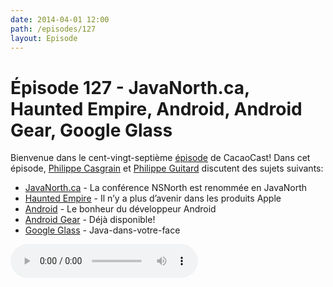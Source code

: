 ```yaml
---
date: 2014-04-01 12:00
path: /episodes/127
layout: Episode
---
```

# Épisode 127 - JavaNorth.ca, Haunted Empire, Android, Android Gear, Google Glass
<p>Bienvenue dans le cent-vingt-septième <a href="https://archive.org/download/cacaocast/cacaocast_127.m4a" title="CacaoCast Episode 127">épisode</a> de CacaoCast! Dans cet épisode, <a href="http://www.twitter.com/philippec" title="Philippe Casgrain sur Twitter">Philippe Casgrain</a> et <a href="http://www.twitter.com/philippeguitard" title="Philippe Guitard sur Twitter">Philippe Guitard</a> discutent des sujets suivants:</p>
<ul><li><a href="http://javanorth.ca" title="JavaNorth.ca">JavaNorth.ca</a> - La conférence NSNorth est renommée en JavaNorth</li>
<li><a href="http://time.com/31009/haunted-empire-a-bad-book-about-apple-after-steve-jobs/" title="Haunted Empire">Haunted Empire</a> - Il n’y a plus d’avenir dans les produits Apple</li>
<li><a href="https://medium.com/p/c62f2404f66" title="Android">Android</a> - Le bonheur du développeur Android</li>
<li><a href="https://twitter.com/jbdunne/status/448170553447170048" title="Android Gear">Android Gear</a> - Déjà disponible!</li>
<li><a href="http://www.bostonglobe.com/rf/image_r/Boston/2011-2020/2012/07/15/BostonGlobe.com/Business/Images/rehmi_post_2.r.jpg" title="Google Glass">Google Glass</a> - Java-dans-votre-face</li>
</ul>
<p><audio controls><source src="https://archive.org/download/cacaocast/cacaocast_127.m4a" type="audio/mpeg"><source src="https://archive.org/download/cacaocast/cacaocast_127.m4a" type="audio/mp4">Votre navigateur ne supporte pas l'élément audio / Your browser does not support the audio element.</audio></p>
